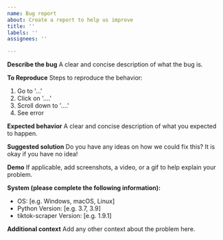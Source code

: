 ```yaml
---
name: Bug report
about: Create a report to help us improve
title: ''
labels: ''
assignees: ''

---
```


<!--
Before raising a feature request or bug please search through our open and closed issues to see if there is something similar. If you do find one similar you can show it is important to you by adding a reaction (such as 👍) to the issue.
-->

**Describe the bug**
A clear and concise description of what the bug is.

**To Reproduce**
Steps to reproduce the behavior:
1. Go to '...'
2. Click on '....'
3. Scroll down to '....'
4. See error

**Expected behavior**
A clear and concise description of what you expected to happen.

**Suggested solution**
Do you have any ideas on how we could fix this? It is okay if you have no idea!

**Demo**
If applicable, add screenshots, a video, or a gif to help explain your problem.

**System (please complete the following information):**
 - OS: [e.g. Windows, macOS, Linux]
 - Python Version: [e.g. 3.7, 3.9]
 - tiktok-scraper Version: [e.g. 1.9.1]

**Additional context**
Add any other context about the problem here.

<!--
Note: Stale issues will be removed
When a maintainer asks a question about an issue and it is not responded to within a reasonable time frame then the issue will be closed. We don't want this to happen - but we also do not want to accumulate stale issues.
-->
